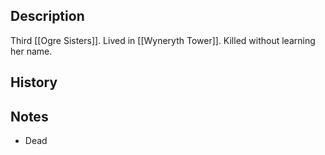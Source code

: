 ## Description
Third [[Ogre Sisters]]. Lived in [[Wyneryth Tower]]. Killed without learning her name.

## History


## Notes
* Dead